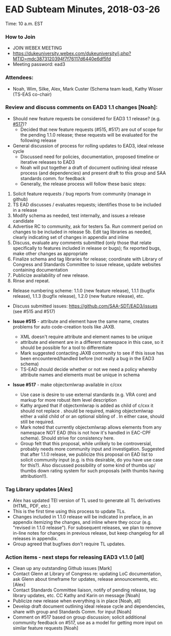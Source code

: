 # EAD Subteam Minutes, 2018-03-26
Time: 10 a.m. EST

### How to Join
- JOIN WEBEX MEETING
- https://dukeuniversity.webex.com/dukeuniversity/j.php?MTID=mdc3873120394f7f76117d6440e6df5fd
- Meeting password: ead3

### Attendees:
- Noah, Wim, Silke, Alex, Mark Custer (Schema team lead), Kathy Wisser (TS-EAS co-chair)


### Review and discuss comments on EAD3 1.1 changes [Noah]:
- Should new feature requests be considered for EAD3 1.1 release? (e.g. [#517](https://github.com/SAA-SDT/EAD3/issues/517))?
  - Decided that new feature requests (#515, #517) are out of scope for the pending 1.1.0 release; these requests will be evaluated for the following release
- General discussion of process for rolling updates to EAD3, ideal release cycle
  - Discussed need for policies, documentation, proposed timeline or iterative releases to EAD3
  - Noah will put together a draft of document outlining ideal release process (and dependencies) and present draft to this group and SAA standards comm. for feedback
  - Generally, the release process will follow these basic steps:
1. Solicit feature requests / bug reports from community (manage in github)
2. TS EAD discusses / evaluates requests; identifies those to be included in a release
3. Modify schema as needed, test internally, and issues a release candidate
4. Advertise RC to community, ask for testers
5a. Run comment period on changes to be included in release
5b. Edit tag libraries as needed, clearly indicating set of changes in appendix and inline
6. Discuss, evaluate any comments submitted (only those that relate specifically to features included in release or bugs); fix reported bugs, make other changes as appropriate
7. Finalize schema and tag libraries for release; coordinate with Library of Congress and Standards Committee to issue release, update websites containing documentation
8. Publicize availability of new release.
9. Rinse and repeat.
  - Release numbering scheme: 1.1.0 (new feature release), 1.1.1 (bugfix release), 1.1.3 (bugfix release), 1.2.0 (new feature release), etc.

- Discuss submitted issues: https://github.com/SAA-SDT/EAD3/issues (see #515 and #517)
 - **Issue #515** - attribute and element have the same name, creates problems for auto code-creation tools like JAXB.
   - XML doesn't require attribute and element names to be unique
   - attribute and element are in a different namespace in this case, so it should be possible for a tool to differentiate
   - Mark suggested contacting JAXB community to see if this issue has been encountered/handled before (not really a bug in the EAD3 schema)
   - TS-EAD should decide whether or not we need a policy whereby attribute names and elements must be unique in schema
 - **Issue #517** - make objectxmlwrap available in c/cxx
   - Use case is desire to use external standards (e.g. VRA core) and markup for more robust item level description
   - Kathy argued that if objectxmlwrap is added as child of c/cxx it should not replace <did>.  <did> should be required, making objectxmlwrap either a valid child of <did> or an optional sibling of <did>.  In either case, <did> should still be required.
   - Mark noted that currently objectxmlwrap allows elements from any namespace NOT EAD (this is not how it's handled in EAC-CPF schema). Should strive for consistency here.
   - Group felt that this proposal, while unlikely to be controversial, probably needs more community input and investigation. Suggested that after 1.1.0 release, we publicize this proposal on EAD list to solicit community input (e.g. is this desirable, do you have use case for this?). Also discussed possibility of some kind of thumbs up/ thumbs down rating system for such proposals (with thumbs having attribution!!).


### Tag Library updates [Alex]
- Alex has updated TEI version of TL used to generate all TL derivatives (HTML, PDF, etc.)
- This is the first time using this process to update TLs.
- Changes included in 1.1.0 release will be indicated in preface, in an appendix itemizing the changes, and inline where they occur (e.g. "revised in 1.1.0 release"). For subsequent releases, we plan to remove in-line notes for changes in previous release, but keep changelog for all releases in appendix.
- Group agreed that bugfixes don't require TL updates.

### Action items - next steps for releasing EAD3 v1.1.0 [all]
- Clean up any outstanding Github issues [Mark]
- Contact Glenn at Library of Congress re: updating LoC documentation, ask Glenn about timeframe for updates, release announcements, etc. [Alex]
- Contact Standards Committee liaison, notify of pending release, tag library updates, etc. CC Kathy and Karin on message [Noah]
- Publicize new release when everything is in place [Noah, all]
- Develop draft document outlining ideal release cycle and dependencies, share with group and Standards Comm. for input [Noah]
- Comment on #517 based on group discussion; solicit additional community feedback on #517, use as a model for getting more input on similar feature requests [Noah]

